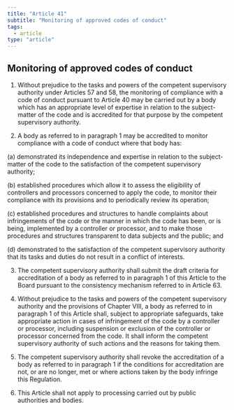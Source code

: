 ```yaml
---
title: "Article 41"
subtitle: "Monitoring of approved codes of conduct"
tags:
  - article
type: "article"
---
```

## Monitoring of approved codes of conduct

1. Without prejudice to the tasks and powers of the competent supervisory authority under Articles 57 and 58, the monitoring of compliance with a code of conduct pursuant to Article 40 may be carried out by a body which has an appropriate level of expertise in relation to the subject-matter of the code and is accredited for that purpose by the competent supervisory authority.

2. A body as referred to in paragraph 1 may be accredited to monitor compliance with a code of conduct where that body has:

(a) demonstrated its independence and expertise in relation to the subject-matter of the code to the satisfaction of the competent supervisory authority;

(b) established procedures which allow it to assess the eligibility of controllers and processors concerned to apply the code, to monitor their compliance with its provisions and to periodically review its operation;

(c) established procedures and structures to handle complaints about infringements of the code or the manner in which the code has been, or is being, implemented by a controller or processor, and to make those procedures and structures transparent to data subjects and the public; and

(d) demonstrated to the satisfaction of the competent supervisory authority that its tasks and duties do not result in a conflict of interests.

3. The competent supervisory authority shall submit the draft criteria for accreditation of a body as referred to in paragraph 1 of this Article to the Board pursuant to the consistency mechanism referred to in Article 63.

4. Without prejudice to the tasks and powers of the competent supervisory authority and the provisions of Chapter VIII, a body as referred to in paragraph 1 of this Article shall, subject to appropriate safeguards, take appropriate action in cases of infringement of the code by a controller or processor, including suspension or exclusion of the controller or processor concerned from the code. It shall inform the competent supervisory authority of such actions and the reasons for taking them.

5. The competent supervisory authority shall revoke the accreditation of a body as referred to in paragraph 1 if the conditions for accreditation are not, or are no longer, met or where actions taken by the body infringe this Regulation.

6. This Article shall not apply to processing carried out by public authorities and bodies.
